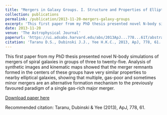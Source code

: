 ```yaml
---
title: "Mergers in Galaxy Groups. I. Structure and Properties of Elliptical Remnants"
collection: publications
permalink: /publication/2013-11-20-mergers-galaxy-groups
excerpt: 'This first paper from my PhD thesis presented novel N-body simulations of mergers of spiral galaxies in groups of three to twenty-five. Analysis of synthetic images and kinematic maps showed that the merger remnants formed in the centers of these groups have very similar properties to nearby elliptical galaxies, showing that multiple, gas-poor and sometimes minor mergers are an alternative formation mechanism to the previously favoured paradigm of a single gas-rich major merger.'
date: 2013-11-20
venue: 'The Astrophysical Journal'
paperurl: 'https://ui.adsabs.harvard.edu/abs/2013ApJ...778...61T/abstract'
citation: 'Taranu D.S., Dubinski J.J., Yee H.K.C., 2013, ApJ, 778, 61.'
---
```

This first paper from my PhD thesis presented novel N-body simulations of mergers of spiral galaxies in groups of three to twenty-five. Analysis of synthetic images and kinematic maps showed that the merger remnants formed in the centers of these groups have very similar properties to nearby elliptical galaxies, showing that multiple, gas-poor and sometimes minor mergers are an alternative formation mechanism to the previously favoured paradigm of a single gas-rich major merger.

[Download paper here](https://iopscience.iop.org/article/10.1088/0004-637X/778/1/61/pdf)

Recommended citation: Taranu, Dubinski & Yee (2013), ApJ, 778, 61.

